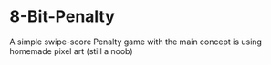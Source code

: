 # 8-Bit-Penalty

A simple swipe-score Penalty game with the main concept is using homemade pixel art (still a noob)
